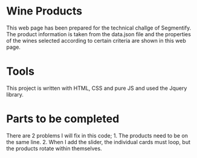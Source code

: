 # Wine Products

This web page has been prepared for the technical challge of Segmentify.
The product information is taken from the data.json file and the properties of the wines selected according to certain criteria are shown in this web page.

# Tools 

This project is written with HTML, CSS and pure JS and used the Jquery library. 


# Parts to be completed

There are 2 problems I will fix in this code;
    1. The products need to be on the same line.
    2. When I add the slider, the individual cards must loop, but the products rotate within themselves. 









